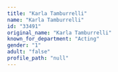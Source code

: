 ```yaml
---
title: "Karla Tamburrelli"
name: "Karla Tamburrelli"
id: "33491"
original_name: "Karla Tamburrelli"
known_for_department: "Acting"
gender: "1"
adult: "false"
profile_path: "null"
---
```

